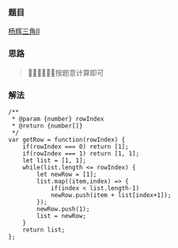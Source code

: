### 题目

[杨辉三角II](https://leetcode-cn.com/problems/pascals-triangle-ii/submissions/)

### 思路

> 按题意计算即可

### 解法

```
/**
 * @param {number} rowIndex
 * @return {number[]}
 */
var getRow = function(rowIndex) {
    if(rowIndex === 0) return [1];
    if(rowIndex === 1) return [1, 1];
    let list = [1, 1];
    while(list.length <= rowIndex) {
        let newRow = [1];
        list.map((item,index) => {
            if(index < list.length-1)
            newRow.push(item + list[index+1]);
        });
        newRow.push(1);
        list = newRow;
    }
    return list;
};
```
